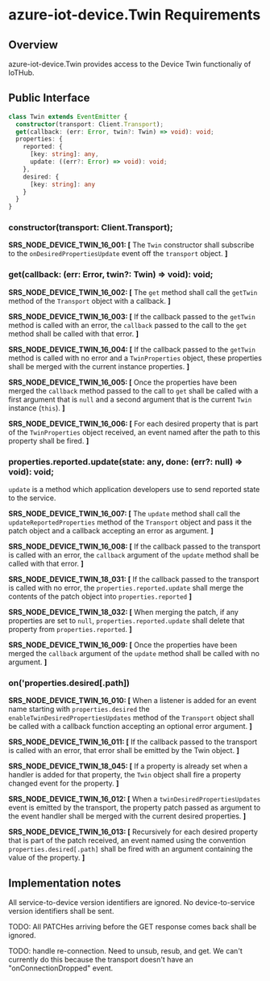 # azure-iot-device.Twin Requirements

## Overview
azure-iot-device.Twin provides access to the Device Twin functionaliy of IoTHub.

## Public Interface

```typescript
class Twin extends EventEmitter {
  constructor(transport: Client.Transport);
  get(callback: (err: Error, twin?: Twin) => void): void;
  properties: {
    reported: {
      [key: string]: any,
      update: ((err?: Error) => void): void;
    },
    desired: {
      [key: string]: any
    }
  }
}
```

### constructor(transport: Client.Transport);

**SRS_NODE_DEVICE_TWIN_16_001: [** The `Twin` constructor shall subscribe to the `onDesiredPropertiesUpdate` event off the `transport` object. **]**

### get(callback: (err: Error, twin?: Twin) => void): void;

**SRS_NODE_DEVICE_TWIN_16_002: [** The `get` method shall call the `getTwin` method of the `Transport` object with a callback. **]**

**SRS_NODE_DEVICE_TWIN_16_003: [** If the callback passed to the `getTwin` method is called with an error, the `callback` passed to the call to the `get` method shall be called with that error. **]**

**SRS_NODE_DEVICE_TWIN_16_004: [** If the callback passed to the `getTwin` method is called with no error and a `TwinProperties` object, these properties shall be merged with the current instance properties. **]**

**SRS_NODE_DEVICE_TWIN_16_005: [** Once the properties have been merged the `callback` method passed to the call to `get` shall be called with a first argument that is `null` and a second argument that is the current `Twin` instance (`this`). **]**

**SRS_NODE_DEVICE_TWIN_16_006: [** For each desired property that is part of the `TwinProperties` object received, an event named after the path to this property shall be fired. **]**

### properties.reported.update(state: any, done: (err?: null) => void): void;
`update` is a method which application developers use to send reported state to the service.

**SRS_NODE_DEVICE_TWIN_16_007: [** The `update` method shall call the `updateReportedProperties` method of the `Transport` object and pass it the patch object and a callback accepting an error as argument. **]**

**SRS_NODE_DEVICE_TWIN_16_008: [** If the callback passed to the transport is called with an error, the `callback` argument of the `update` method shall be called with that error. **]**

**SRS_NODE_DEVICE_TWIN_18_031: [** If the callback passed to the transport is called with no error, the  `properties.reported.update` shall merge the contents of the patch object into `properties.reported` **]**

**SRS_NODE_DEVICE_TWIN_18_032: [** When merging the patch, if any properties are set to `null`, `properties.reported.update` shall delete that property from `properties.reported`. **]**

**SRS_NODE_DEVICE_TWIN_16_009: [** Once the properties have been merged the `callback` argument of the `update` method shall be called with no argument. **]**

### on('properties.desired[.path])

**SRS_NODE_DEVICE_TWIN_16_010: [** When a listener is added for an event name starting with `properties.desired` the `enableTwinDesiredPropertiesUpdates` method of the `Transport` object shall be called with a callback function accepting an optional error argument. **]**

**SRS_NODE_DEVICE_TWIN_16_011: [** If the callback passed to the transport is called with an error, that error shall be emitted by the Twin object. **]**

**SRS_NODE_DEVICE_TWIN_18_045: [** If a property is already set when a handler is added for that property, the `Twin` object shall fire a property changed event for the property. **]**

**SRS_NODE_DEVICE_TWIN_16_012: [** When a `twinDesiredPropertiesUpdates` event is emitted by the transport, the property patch passed as argument to the event handler shall be merged with the current desired properties. **]**

**SRS_NODE_DEVICE_TWIN_16_013: [** Recursively for each desired property that is part of the patch received, an event named using the convention `properties.desired[.path]` shall be fired with an argument containing the value of the property. **]**


## Implementation notes

All service-to-device version identifiers are ignored.  No device-to-service version identifiers shall be sent.

TODO: All PATCHes arriving before the GET response comes back shall be ignored.

TODO: handle re-connection.  Need to unsub, resub, and get.  We can't currently do this because the transport doesn't have an "onConnectionDropped" event.

